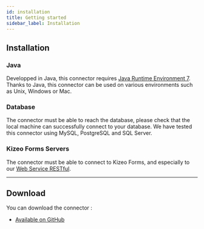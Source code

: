 ```yaml
---
id: installation
title: Getting started
sidebar_label: Installation
---
```


## Installation

### **Java**

Developped in Java, this connector requires [Java Runtime Environment 7](https://www.java.com/en/download/win8.jsp). Thanks to Java, this connector can be used on various environments such as Unix, Windows or Mac.

### **Database**

The connector must be able to reach the database, please check that the local machine can successfully connect to your database. We have tested this connector using MySQL, PostgreSQL and SQL Server.

### **Kizeo Forms Servers**

The connector must be able to connect to Kizeo Forms, and especially to our [Web Service RESTful](http://www.kizeoforms.com/rest/v3).

***

## Download

You can download the connector :

-   [Available on GitHub](https://github.com/kizeo/Kizeo-Connector/releases/latest)

